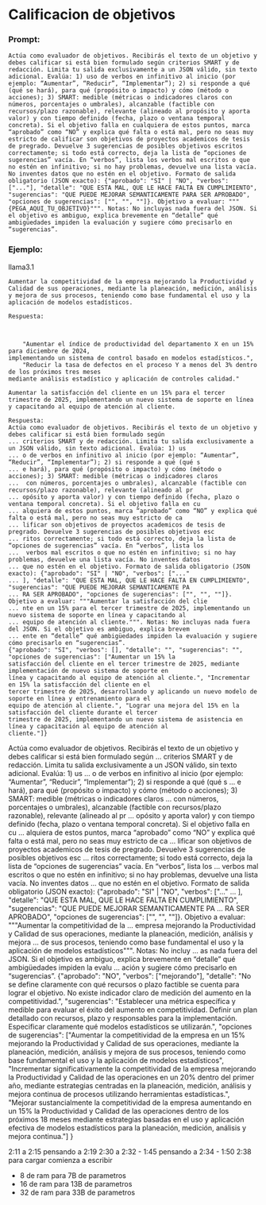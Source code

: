 # Calificacion de objetivos

### Prompt:
```
Actúa como evaluador de objetivos. Recibirás el texto de un objetivo y debes calificar si está bien formulado según criterios SMART y de redacción. Limita tu salida exclusivamente a un JSON válido, sin texto adicional. Evalúa: 1) uso de verbos en infinitivo al inicio (por ejemplo: “Aumentar”, “Reducir”, “Implementar”); 2) si responde a qué (qué se hará), para qué (propósito o impacto) y cómo (método o acciones); 3) SMART: medible (métricas o indicadores claros con números, porcentajes o umbrales), alcanzable (factible con recursos/plazo razonable), relevante (alineado al propósito y aporta valor) y con tiempo definido (fecha, plazo o ventana temporal concreta). Si el objetivo falla en cualquiera de estos puntos, marca “aprobado” como “NO” y explica qué falta o está mal, pero no seas muy estricto de calificar son objetivos de proyectos academicos de tesis de pregrado. Devuelve 3 sugerencias de posibles objetivos escritos correctamente; si todo está correcto, deja la lista de “opciones de sugerencias” vacía. En “verbos”, lista los verbos mal escritos o que no estén en infinitivo; si no hay problemas, devuelve una lista vacía. No inventes datos que no estén en el objetivo. Formato de salida obligatorio (JSON exacto): {"aprobado": "SI" | "NO", "verbos": ["..."], "detalle": "QUE ESTA MAL, QUE LE HACE FALTA EN CUMPLIMIENTO", "sugerencias": "QUE PUEDE MEJORAR SEMANTICAMENTE PARA SER APROBADO", "opciones de sugerencias": ["", "", ""]}. Objetivo a evaluar: """{PEGA_AQUI_TU_OBJETIVO}""". Notas: No incluyas nada fuera del JSON. Si el objetivo es ambiguo, explica brevemente en “detalle” qué ambigüedades impiden la evaluación y sugiere cómo precisarlo en “sugerencias”.
```


### Ejemplo:
llama3.1
```
Aumentar la competitividad de la empresa mejorando la Productividad y Calidad de sus operaciones, mediante la planeación, medición, análisis y mejora de sus procesos, teniendo como base fundamental el uso y la aplicación de modelos estadísticos. 

Respuesta:



    "Aumentar el índice de productividad del departamento X en un 15% para diciembre de 2024,
implementando un sistema de control basado en modelos estadísticos.",
    "Reducir la tasa de defectos en el proceso Y a menos del 3% dentro de los próximos tres meses
mediante análisis estadístico y aplicación de controles calidad."
```

```
Aumentar la satisfacción del cliente en un 15% para el tercer trimestre de 2025, implementando un nuevo sistema de soporte en línea y capacitando al equipo de atención al cliente.

Respuesta:
Actúa como evaluador de objetivos. Recibirás el texto de un objetivo y debes calificar si está bien formulado según
... criterios SMART y de redacción. Limita tu salida exclusivamente a un JSON válido, sin texto adicional. Evalúa: 1) us
... o de verbos en infinitivo al inicio (por ejemplo: “Aumentar”, “Reducir”, “Implementar”); 2) si responde a qué (qué s
... e hará), para qué (propósito o impacto) y cómo (método o acciones); 3) SMART: medible (métricas o indicadores claros
...  con números, porcentajes o umbrales), alcanzable (factible con recursos/plazo razonable), relevante (alineado al pr
... opósito y aporta valor) y con tiempo definido (fecha, plazo o ventana temporal concreta). Si el objetivo falla en cu
... alquiera de estos puntos, marca “aprobado” como “NO” y explica qué falta o está mal, pero no seas muy estricto de ca
... lificar son objetivos de proyectos academicos de tesis de pregrado. Devuelve 3 sugerencias de posibles objetivos esc
... ritos correctamente; si todo está correcto, deja la lista de “opciones de sugerencias” vacía. En “verbos”, lista los
...  verbos mal escritos o que no estén en infinitivo; si no hay problemas, devuelve una lista vacía. No inventes datos
... que no estén en el objetivo. Formato de salida obligatorio (JSON exacto): {"aprobado": "SI" | "NO", "verbos": ["..."
... ], "detalle": "QUE ESTA MAL, QUE LE HACE FALTA EN CUMPLIMIENTO", "sugerencias": "QUE PUEDE MEJORAR SEMANTICAMENTE PA
... RA SER APROBADO", "opciones de sugerencias": ["", "", ""]}. Objetivo a evaluar: """Aumentar la satisfacción del clie
... nte en un 15% para el tercer trimestre de 2025, implementando un nuevo sistema de soporte en línea y capacitando al
... equipo de atención al cliente.""". Notas: No incluyas nada fuera del JSON. Si el objetivo es ambiguo, explica brevem
... ente en “detalle” qué ambigüedades impiden la evaluación y sugiere cómo precisarlo en “sugerencias”.
{"aprobado": "SI", "verbos": [], "detalle": "", "sugerencias": "", "opciones de sugerencias": ["Aumentar un 15% la
satisfacción del cliente en el tercer trimestre de 2025, mediante implementación de nuevo sistema de soporte en
línea y capacitando al equipo de atención al cliente.", "Incrementar en 15% la satisfacción del cliente en el
tercer trimestre de 2025, desarrollando y aplicando un nuevo modelo de soporte en línea y entrenamiento para el
equipo de atención al cliente.", "Lograr una mejora del 15% en la satisfacción del cliente durante el tercer
trimestre de 2025, implementando un nuevo sistema de asistencia en línea y capacitación al equipo de atención al
cliente."]}
```


Actúa como evaluador de objetivos. Recibirás el texto de un objetivo y debes calificar si está bien formulado según
... criterios SMART y de redacción. Limita tu salida exclusivamente a un JSON válido, sin texto adicional. Evalúa: 1) us
... o de verbos en infinitivo al inicio (por ejemplo: “Aumentar”, “Reducir”, “Implementar”); 2) si responde a qué (qué s
... e hará), para qué (propósito o impacto) y cómo (método o acciones); 3) SMART: medible (métricas o indicadores claros
...  con números, porcentajes o umbrales), alcanzable (factible con recursos/plazo razonable), relevante (alineado al pr
... opósito y aporta valor) y con tiempo definido (fecha, plazo o ventana temporal concreta). Si el objetivo falla en cu
... alquiera de estos puntos, marca “aprobado” como “NO” y explica qué falta o está mal, pero no seas muy estricto de ca
... lificar son objetivos de proyectos academicos de tesis de pregrado. Devuelve 3 sugerencias de posibles objetivos esc
... ritos correctamente; si todo está correcto, deja la lista de “opciones de sugerencias” vacía. En “verbos”, lista los
...  verbos mal escritos o que no estén en infinitivo; si no hay problemas, devuelve una lista vacía. No inventes datos
... que no estén en el objetivo. Formato de salida obligatorio (JSON exacto): {"aprobado": "SI" | "NO", "verbos": ["..."
... ], "detalle": "QUE ESTA MAL, QUE LE HACE FALTA EN CUMPLIMIENTO", "sugerencias": "QUE PUEDE MEJORAR SEMANTICAMENTE PA
... RA SER APROBADO", "opciones de sugerencias": ["", "", ""]}. Objetivo a evaluar: """Aumentar la competitividad de la
... empresa mejorando la Productividad y Calidad de sus operaciones, mediante la planeación, medición, análisis y mejora
...  de sus procesos, teniendo como base fundamental el uso y la aplicación de modelos estadísticos""". Notas: No incluy
... as nada fuera del JSON. Si el objetivo es ambiguo, explica brevemente en “detalle” qué ambigüedades impiden la evalu
... ación y sugiere cómo precisarlo en “sugerencias”.
{"aprobado": "NO", "verbos": ["mejorando"], "detalle": "No se define claramente con qué recursos o plazo factible
se cuenta para lograr el objetivo. No existe indicador claro de medición del aumento en la competitividad.",
"sugerencias": "Establecer una métrica específica y medible para evaluar el éxito del aumento en competitividad.
Definir un plan detallado con recursos, plazo y responsables para la implementación. Especificar claramente qué
modelos estadísticos se utilizarán.", "opciones de sugerencias": ["Aumentar la competitividad de la empresa en un
15% mejorando la Productividad y Calidad de sus operaciones, mediante la planeación, medición, análisis y mejora
de sus procesos, teniendo como base fundamental el uso y la aplicación de modelos estadísticos", "Incrementar
significativamente la competitividad de la empresa mejorando la Productividad y Calidad de las operaciones en un
20% dentro del primer año, mediante estrategias centradas en la planeación, medición, análisis y mejora continua
de procesos utilizando herramientas estadísticas.", "Mejorar sustancialmente la competitividad de la empresa
aumentando en un 15% la Productividad y Calidad de las operaciones dentro de los próximos 18 meses mediante
estrategias basadas en el uso y aplicación efectiva de modelos estadísticos para la planeación, medición, análisis
y mejora continua."] }


2:11 a 2:15 pensando a 2:19
2:30 a 2:32 - 1:45 pensando a 2:34 - 1:50
2:38 para cargar comienza a escribir 

- 8 de ram para 7B de parametros
- 16 de ram para 13B de parametros
- 32 de ram para 33B de parametros